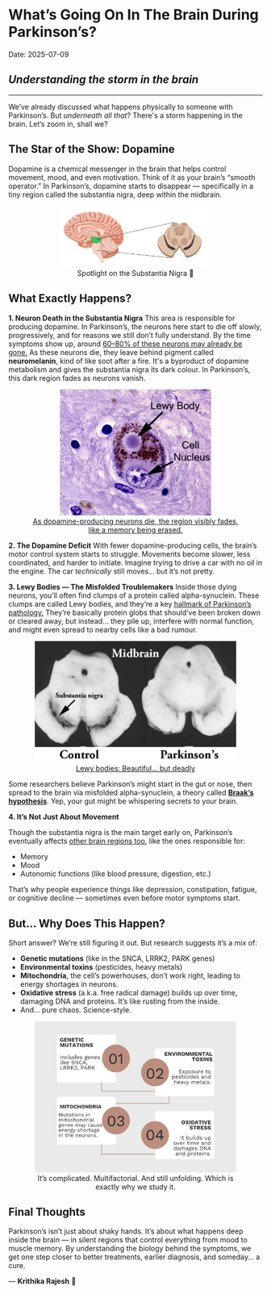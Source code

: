  
# What’s Going On In The Brain During Parkinson’s?
Date: 2025-07-09
## *Understanding the storm in the brain*
---

We’ve already discussed what happens physically to someone with Parkinson’s. But *underneath all that*? There's a storm happening in the brain.
Let’s zoom in, shall we? 

## The Star of the Show: Dopamine

Dopamine is a chemical messenger in the brain that helps control movement, mood, and even motivation. Think of it as your brain’s “smooth operator.”
In Parkinson’s, dopamine starts to disappear — specifically in a tiny region called the substantia nigra, deep within the midbrain.

<Figure style="text-align: center;">
<img src="../assets/01.png" alt="Me" width="300" />
<figcaption> Spotlight on the Substantia Nigra 🔦</figcaption>
</figure>

## What Exactly Happens?
**1. Neuron Death in the Substantia Nigra**
This area is responsible for producing dopamine.
In Parkinson’s, the neurons here start to die off slowly, progressively, and for reasons we still don’t fully understand.
By the time symptoms show up, around [60–80% of these neurons may already be gone.](https://pmc.ncbi.nlm.nih.gov/articles/PMC2918373/#R26)
As these neurons die, they leave behind pigment called **neuromelanin**, kind of like soot after a fire. It's a byproduct of dopamine metabolism and gives the substantia nigra its dark colour. In Parkinson’s, this dark region fades as neurons vanish.

 <Figure style="text-align: center;">
<img src="../assets/02.jpg" alt="Me" width="300" />
<figcaption>
<a href="https://scienceofparkinsons.com/2019/03/12/neuromelanin/" target="_blank">
      As dopamine-producing neurons die, the region visibly fades, like a memory being erased.
    </a>
</figcaption>
</figure>

**2. The Dopamine Deficit**
With fewer dopamine-producing cells, the brain’s motor control system starts to struggle. Movements become slower, less coordinated, and harder to initiate.
Imagine trying to drive a car with no oil in the engine. The car *technically* still moves… but it’s not pretty.

**3. Lewy Bodies — The Misfolded Troublemakers**
Inside those dying neurons, you’ll often find clumps of a protein called alpha-synuclein. These clumps are called Lewy bodies, and they’re a key [hallmark of Parkinson’s pathology.](https://febs.onlinelibrary.wiley.com/doi/pdf/10.1111/febs.12335)
They’re basically protein globs that should’ve been broken down or cleared away, but instead… they pile up, interfere with normal function, and might even spread to nearby cells like a bad rumour.

 <Figure style="text-align: center;">
<img src="../assets/03.jpg" alt="Me" width="400" />
<figcaption>
<a href="https://scienceofparkinsons.com/2018/10/20/lewy/" target="_blank">
     Lewy bodies: Beautiful… but deadly
    </a>
</figcaption>
</figure>

Some researchers believe Parkinson’s might start in the gut or nose, then spread to the brain via misfolded alpha-synuclein, a theory called [**Braak’s hypothesis**](https://pmc.ncbi.nlm.nih.gov/articles/PMC5304413/). Yep, your gut might be whispering secrets to your brain.

**4. It’s Not Just About Movement**
   
Though the substantia nigra is the main target early on, Parkinson’s eventually affects [other brain regions too](https://www.parkinsons.org.uk/research/research-blog/research-explained/what-areas-brain-are-affected-parkinsons), like the ones responsible for:
* Memory 
* Mood 
* Autonomic functions (like blood pressure, digestion, etc.)
  
That’s why people experience things like depression, constipation, fatigue, or cognitive decline — sometimes even before motor symptoms start.

## But… Why Does This Happen?
Short answer? We’re still figuring it out.
But research suggests it’s a mix of:
* **Genetic mutations** (like in the SNCA, LRRK2, PARK genes)
* **Environmental toxins** (pesticides, heavy metals)
* **Mitochondria**, the cell’s powerhouses, don’t work right, leading to energy shortages in neurons.
* **Oxidative stress** (a.k.a. free radical damage) builds up over time, damaging DNA and proteins. It’s like rusting from the inside.
* And… pure chaos. Science-style.

 <Figure style="text-align: center;">
<img src="../assets/04.jpg" alt="Me" width="400" />
<figcaption>It’s complicated. Multifactorial. And still unfolding. Which is exactly why we study it.</figcaption>
</figure>

## Final Thoughts
Parkinson’s isn’t just about shaky hands. It’s about what happens deep inside the brain — in silent regions that control everything from mood to muscle memory.
By understanding the biology behind the symptoms, we get one step closer to better treatments, earlier diagnosis, and someday… a cure.

— **Krithika Rajesh** 🧠

